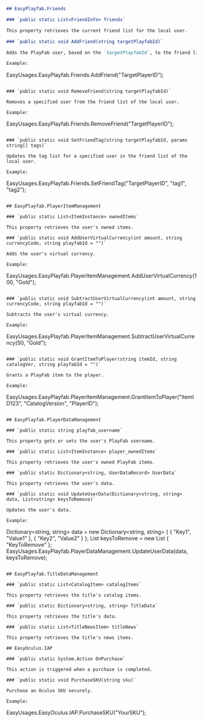 
```markdown
## EasyPlayfab.Friends

### `public static List<FriendInfo> friends`

This property retrieves the current friend list for the local user.

### `public static void AddFriend(string targetPlayfabId)`

Adds the PlayFab user, based on the `targetPlayfabId`, to the friend list of the local user.

Example:

```
EasyUsages.EasyPlayfab.Friends.AddFriend("TargetPlayerID");
```

### `public static void RemoveFriend(string targetPlayfabId)`

Removes a specified user from the friend list of the local user.

Example:

```
EasyUsages.EasyPlayfab.Friends.RemoveFriend("TargetPlayerID");
```

### `public static void SetFriendTag(string targetPlayfabId, params string[] tags)`

Updates the tag list for a specified user in the friend list of the local user.

Example:

```
EasyUsages.EasyPlayfab.Friends.SetFriendTag("TargetPlayerID", "tag1", "tag2");
```

## EasyPlayfab.PlayerItemManagement

### `public static List<ItemInstance> ownedItems`

This property retrieves the user's owned items.

### `public static void AddUserVirtualCurrency(int amount, string currencyCode, string playfabId = "")`

Adds the user's virtual currency.

Example:

```
EasyUsages.EasyPlayfab.PlayerItemManagement.AddUserVirtualCurrency(100, "Gold");
```

### `public static void SubtractUserVirtualCurrency(int amount, string currencyCode, string playfabId = "")`

Subtracts the user's virtual currency.

Example:

```
EasyUsages.EasyPlayfab.PlayerItemManagement.SubtractUserVirtualCurrency(50, "Gold");
```

### `public static void GrantItemToPlayer(string itemId, string catalogVer, string playfabId = "")`

Grants a PlayFab item to the player.

Example:

```
EasyUsages.EasyPlayfab.PlayerItemManagement.GrantItemToPlayer("ItemID123", "CatalogVersion", "PlayerID");
```

## EasyPlayfab.PlayerDataManagement

### `public static string playfab_username`

This property gets or sets the user's PlayFab username.

### `public static List<ItemInstance> player_ownedItems`

This property retrieves the user's owned PlayFab items.

### `public static Dictionary<string, UserDataRecord> UserData`

This property retrieves the user's data.

### `public static void UpdateUserData(Dictionary<string, string> data, List<string> keysToRemove)`

Updates the user's data.

Example:

```
Dictionary<string, string> data = new Dictionary<string, string>
{
    { "Key1", "Value1" },
    { "Key2", "Value2" }
};
List<string> keysToRemove = new List<string> { "KeyToRemove" };
EasyUsages.EasyPlayfab.PlayerDataManagement.UpdateUserData(data, keysToRemove);
```

## EasyPlayfab.TitleDataManagement

### `public static List<CatalogItem> catalogItems`

This property retrieves the title's catalog items.

### `public static Dictionary<string, string> TitleData`

This property retrieves the title's data.

### `public static List<TitleNewsItem> titleNews`

This property retrieves the title's news items.

## EasyOculus.IAP

### `public static System.Action OnPurchase`

This action is triggered when a purchase is completed.

### `public static void PurchaseSKU(string sku)`

Purchase an Oculus SKU securely.

Example:

```
EasyUsages.EasyOculus.IAP.PurchaseSKU("YourSKU");
```
